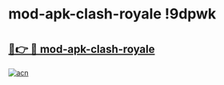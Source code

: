 # mod-apk-clash-royale !9dpwk

# <h2><a href="https://kcrm4t.esa.edu.pl?title=mod-apk-clash-royale&ref=9dpwk">🔗👉 🔴 mod-apk-clash-royale</a></h2>

[![acn](https://github.com/user-attachments/assets/0f9c940e-d8b0-45ae-aac7-cd30a18b3e1c)](https://kcrm4t.esa.edu.pl?title=mod-apk-clash-royale&ref=9dpwk)

